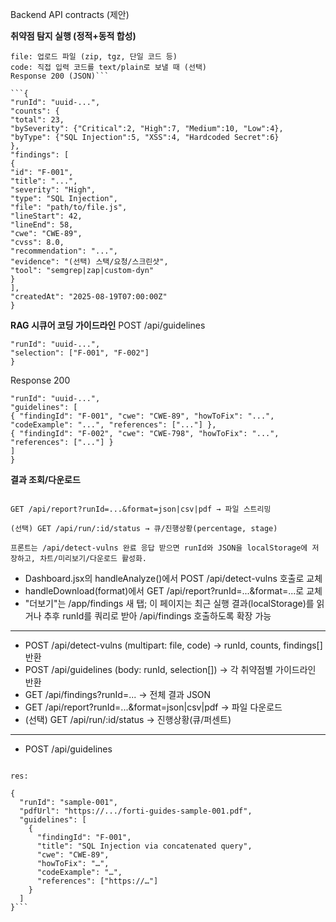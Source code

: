 Backend API contracts (제안)

**취약점 탐지 실행 (정적+동적 합성)**

````POST /api/detect-vulns (multipart/form-data)
file: 업로드 파일 (zip, tgz, 단일 코드 등)
code: 직접 입력 코드를 text/plain로 보낼 때 (선택)
Response 200 (JSON)```

```{
"runId": "uuid-...",
"counts": {
"total": 23,
"bySeverity": {"Critical":2, "High":7, "Medium":10, "Low":4},
"byType": {"SQL Injection":5, "XSS":4, "Hardcoded Secret":6}
},
"findings": [
{
"id": "F-001",
"title": "...",
"severity": "High",
"type": "SQL Injection",
"file": "path/to/file.js",
"lineStart": 42,
"lineEnd": 58,
"cwe": "CWE-89",
"cvss": 8.0,
"recommendation": "...",
"evidence": "(선택) 스택/요청/스크린샷",
"tool": "semgrep|zap|custom-dyn"
}
],
"createdAt": "2025-08-19T07:00:00Z"
}
````

**RAG 시큐어 코딩 가이드라인**
POST /api/guidelines

```{
"runId": "uuid-...",
"selection": ["F-001", "F-002"]
}

```

Response 200

```{
"runId": "uuid-...",
"guidelines": [
{ "findingId": "F-001", "cwe": "CWE-89", "howToFix": "...", "codeExample": "...", "references": ["..."] },
{ "findingId": "F-002", "cwe": "CWE-798", "howToFix": "...", "references": ["..."] }
]
}
```

**결과 조회/다운로드**

```GET /api/findings?runId=... → 위와 동일한 JSON

GET /api/report?runId=...&format=json|csv|pdf → 파일 스트리밍

(선택) GET /api/run/:id/status → 큐/진행상황(percentage, stage)

프론트는 /api/detect-vulns 완료 응답 받으면 runId와 JSON을 localStorage에 저장하고, 차트/미리보기/다운로드 활성화.
```

- Dashboard.jsx의 handleAnalyze()에서 POST /api/detect-vulns 호출로 교체
- handleDownload(format)에서 GET /api/report?runId=...&format=...로 교체
- "더보기"는 /app/findings 새 탭; 이 페이지는 최근 실행 결과(localStorage)를 읽거나 추후 runId를 쿼리로 받아 /api/findings 호출하도록 확장 가능

---

- POST /api/detect-vulns (multipart: file, code) → runId, counts, findings[] 반환
- POST /api/guidelines (body: runId, selection[]) → 각 취약점별 가이드라인 반환
- GET /api/findings?runId=... → 전체 결과 JSON
- GET /api/report?runId=...&format=json|csv|pdf → 파일 다운로드
- (선택) GET /api/run/:id/status → 진행상황(큐/퍼센트)

---

- POST /api/guidelines
```req: { "runId": "sample-001", "selection": ["F-001","F-002","F-003","F-005"] }

res:

{
  "runId": "sample-001",
  "pdfUrl": "https://.../forti-guides-sample-001.pdf",
  "guidelines": [
    {
      "findingId": "F-001",
      "title": "SQL Injection via concatenated query",
      "cwe": "CWE-89",
      "howToFix": "…",
      "codeExample": "…",
      "references": ["https://…"]
    }
  ]
}```
